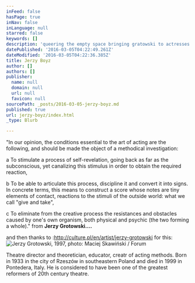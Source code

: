 ```yaml
---
inFeed: false
hasPage: true
inNav: false
inLanguage: null
starred: false
keywords: []
description: 'queering the empty space bringing gratowski to actresses. '
datePublished: '2016-03-05T04:22:49.261Z'
dateModified: '2016-03-05T04:22:36.385Z'
title: Jerzy Boyz
author: []
authors: []
publisher:
  name: null
  domain: null
  url: null
  favicon: null
sourcePath: _posts/2016-03-05-jerzy-boyz.md
published: true
url: jerzy-boyz/index.html
_type: Blurb

---
```

"In our opinion, the conditions essential to the art of acting are the following, and should be made the object of a methodical investigation:

a To stimulate a process of self-revelation, going back as far as the subconscious, yet canalizing this stimulus in order to obtain the required reaction, 

b To be able to articulate this process, discipline it and convert it into signs. In concrete terms, this means to construct a score whose notes are tiny elements of contact, reactions to the stimuli of the outside world: what we call "give and take", 

c To eliminate from the creative process the resistances and obstacles caused by one's own organism, both physical and psychic (the two forming a whole)." from **Jerzy Grotowski....**

and then thanks to :http://culture.pl/en/artist/jerzy-grotowski for this:
![Jerzy Grotowski, 1997, photo: Maciej Skawiński / Forum](https://the-grid-user-content.s3-us-west-2.amazonaws.com/da76c22f-f6c2-4897-b805-068c53f1b192.jpg)

Theatre director and theoretician, educator, creatr of acting methods. Born in 1933 in the city of Rzeszów in southeastern Poland and died in 1999 in Pontedera, Italy. He is considered to have been one of the greatest reformers of 20th century theatre.